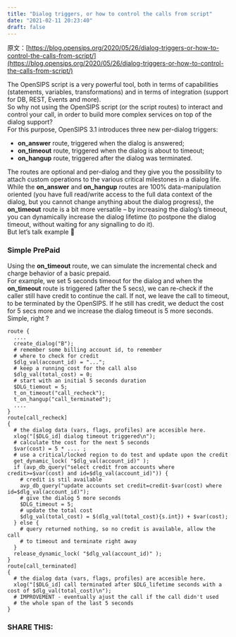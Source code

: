 ```yaml
---
title: "Dialog triggers, or how to control the calls from script"
date: "2021-02-11 20:23:40"
draft: false
---
```

原文：[https://blog.opensips.org/2020/05/26/dialog-triggers-or-how-to-control-the-calls-from-script/](https://blog.opensips.org/2020/05/26/dialog-triggers-or-how-to-control-the-calls-from-script/)

The OpenSIPS script is a very powerful tool, both in terms of capabilities (statements, variables, transformations) and in terms of integration (support for DB, REST, Events and more).<br />So why not using the OpenSIPS script (or the script routes) to interact and control your call, in order to build more complex services on top of the dialog support?<br />For this purpose, OpenSIPS 3.1 introduces three new per-dialog triggers:

- **on_answer** route, triggered when the dialog is answered;
- **on_timeout** route, triggered when the dialog is about to timeout;
- **on_hangup** route, triggered after the dialog was terminated.

The routes are optional and per-dialog and they give you the possibility to attach custom operations to the various critical milestones in a dialog life.<br />While the **on_answer** and **on_hangup** routes are 100% data-manipulation oriented (you have full read/write access to the full data context of the dialog, but you cannot change anything about the dialog progress), the **on_timeout** route is a bit more versatile – by increasing the dialog’s timeout, you can dynamically increase the dialog lifetime (to postpone the dialog timeout, without waiting for any signalling to do it).<br />But let’s talk example 🙂

### Simple PrePaid
Using the **on_timeout** route, we can simulate the incremental check and charge behavior of a basic prepaid.<br />For example, we set 5 seconds timeout for the dialog and when the **on_timeout** route is triggered (after the 5 secs), we can re-check if the caller still have credit to continue the call. If not, we leave the call to timeout, to be terminated by the OpenSIPS. If he still has credit, we deduct the cost for 5 secs more and we increase the dialog timeout is 5 more seconds. Simple, right ?
```
route {
  ....
  create_dialog("B");
  # remember some billing account id, to remember
  # where to check for credit
  $dlg_val(account_id) = "...";
  # keep a running cost for the call also
  $dlg_val(total_cost) = 0;
  # start with an initial 5 seconds duration
  $DLG_tiemout = 5;
  t_on_timeout("call_recheck");
  t_on_hangup("call_terminated");
  ....
}
route[call_recheck] 
{
  # the dialog data (vars, flags, profiles) are accesible here.
  xlog("[$DLG_id] dialog timeout triggered\n");
  # calculate the cost for the next 5 seconds
  $var(cost) = 5 * .... ;
  # use a critical/locked region to do test and update upon the credit
  get_dynamic_lock( "$dlg_val(account_id)" );
  if (avp_db_query("select credit from accounts where credit>=$var(cost) and id=$dlg_val(account_id)")) {
    # credit is stil available
    avp_db_query("update accounts set credit=credit-$var(cost) where id=$dlg_val(account_id)");
    # give the dialog 5 more seconds
    $DLG_timeout = 5;
    # update the total cost
    $dlg_val(total_cost) = $(dlg_val(total_cost){s.int}) + $var(cost);
  } else {
    # query returned nothing, so no credit is available, allow the call
    # to timeout and terminate right away
  }
  release_dynamic_lock( "$dlg_val(account_id)" );
}
route[call_terminated]
{
  # the dialog data (vars, flags, profiles) are accesible here.
  xlog("[$DLG_id] call terminated after $DLG_lifetime seconds with a cost of $dlg_val(total_cost)\n");
  # IMPROVEMENT - eventually ajust the call if the call didn't used
  # the whole span of the last 5 seconds
}
```

### SHARE THIS:

